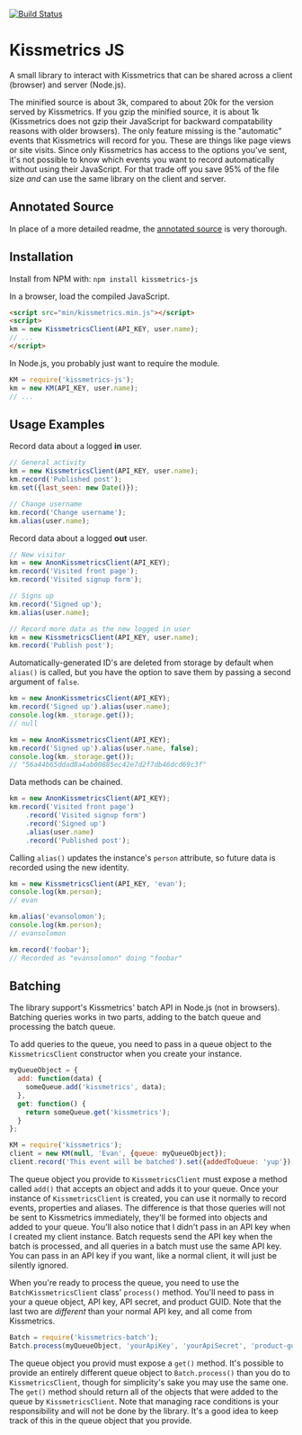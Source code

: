 [![Build Status](https://travis-ci.org/evansolomon/kissmetrics-js.png)](https://travis-ci.org/evansolomon/kissmetrics-js)

# Kissmetrics JS

A small library to interact with Kissmetrics that can be shared across a client (browser) and server (Node.js).

The minified source is about 3k, compared to about 20k for the version served by Kissmetrics. If you gzip the minified source, it is about 1k (Kissmetrics does not gzip their JavaScript for backward compatability reasons with older browsers). The only feature missing is the "automatic" events that Kissmetrics will record for you. These are things like page views or site visits. Since only Kissmetrics has access to the options you've sent, it's not possible to know which events you want to record automatically without using their JavaScript. For that trade off you save 95% of the file size *and* can use the same library on the client and server.

## Annotated Source

In place of a more detailed readme, the [annotated source](http://evansolomon.github.com/kissmetrics-js/) is very thorough.

## Installation

Install from NPM with: `npm install kissmetrics-js`

In a browser, load the compiled JavaScript.

```html
<script src="min/kissmetrics.min.js"></script>
<script>
km = new KissmetricsClient(API_KEY, user.name);
// ...
</script>
```

In Node.js, you probably just want to require the module.

```javascript
KM = require('kissmetrics-js');
km = new KM(API_KEY, user.name);
// ...
```

## Usage Examples

Record data about a logged **in** user.

```javascript
// General activity
km = new KissmetricsClient(API_KEY, user.name);
km.record('Published post');
km.set({last_seen: new Date()});

// Change username
km.record('Change username');
km.alias(user.name);
```


Record data about a logged **out** user.

```javascript
// New visitor
km = new AnonKissmetricsClient(API_KEY);
km.record('Visited front page');
km.record('Visited signup form');

// Signs up
km.record('Signed up');
km.alias(user.name);

// Record more data as the new logged in user
km = new KissmetricsClient(API_KEY, user.name);
km.record('Publish post');
```

Automatically-generated ID's are deleted from storage by default when `alias()` is called, but you have the option to save them by passing a second argument of `false`.

```javascript
km = new AnonKissmetricsClient(API_KEY);
km.record('Signed up').alias(user.name);
console.log(km._storage.get());
// null

km = new AnonKissmetricsClient(API_KEY);
km.record('Signed up').alias(user.name, false);
console.log(km._storage.get());
// "56a44b65ddad8a4ab00885ec42e7d2f7db46dcd69c3f"
```

Data methods can be chained.

```javascript
km = new AnonKissmetricsClient(API_KEY);
km.record('Visited front page')
	.record('Visited signup form')
	.record('Signed up')
	.alias(user.name)
	.record('Published post');
```

Calling `alias()` updates the instance's `person` attribute, so future data is recorded using the new identity.

```javascript
km = new KissmetricsClient(API_KEY, 'evan');
console.log(km.person);
// evan

km.alias('evansolomon');
console.log(km.person);
// evansolomon

km.record('foobar');
// Recorded as "evansolomon" doing "foobar"
```

## Batching

The library support's Kissmetrics' batch API in Node.js (not in browsers). Batching queries works in two parts, adding to the batch queue and processing the batch queue.

To add queries to the queue, you need to pass in a queue object to the `KissmetricsClient` constructor when you create your instance.

```javascript
myQueueObject = {
  add: function(data) {
    someQueue.add('kissmetrics', data);
  },
  get: function() {
    return someQueue.get('kissmetrics');
  }
};

KM = require('kissmetrics');
client = new KM(null, 'Evan', {queue: myQueueObject});
client.record('This event will be batched').set({addedToQueue: 'yup'});
```

The queue object you provide to `KissmetricsClient` must expose a method called `add()` that accepts an object and adds it to your queue. Once your instance of `KissmetricsClient` is created, you can use it normally to record events, properties and aliases. The difference is that those queries will not be sent to Kissmetrics immediately, they'll be formed into objects and added to your queue. You'll also notice that I didn't pass in an API key when I created my client instance. Batch requests send the API key when the batch is processed, and all queries in a batch must use the same API key. You can pass in an API key if you want, like a normal client, it will just be silently ignored.

When you're ready to process the queue, you need to use the `BatchKissmetricsClient` class' `process()` method. You'll need to pass in your a queue object, API key, API secret, and product GUID. Note that the last two are *different* than your normal API key, and all come from Kissmetrics.

```javascript
Batch = require('kissmetrics-batch');
Batch.process(myQueueObject, 'yourApiKey', 'yourApiSecret', 'product-guid');
```

The queue object you provid must expose a `get()` method. It's possible to provide an entirely different queue object to `Batch.process()` than you do to `KissmetricsClient`, though for simplicity's sake you may use the same one. The `get()` method should return all of the objects that were added to the queue by `KissmetricsClient`. Note that managing race conditions is your responsibility and will not be done by the library. It's a good idea to keep track of this in the queue object that you provide.
